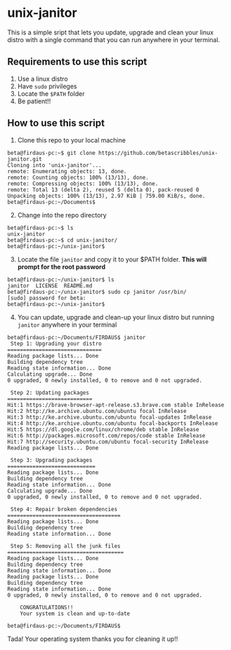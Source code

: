 # unix-janitor
This is a simple sript that lets you update, upgrade and clean your linux distro with a single command that you can run anywhere in your terminal.

## Requirements to use this script
1. Use a linux distro
2. Have `sudo` privileges
3. Locate the `$PATH` folder
4. Be patient!!

## How to use this script
1. Clone this repo to your local machine
```
beta@firdaus-pc:~$ git clone https://github.com/betascribbles/unix-janitor.git
Cloning into 'unix-janitor'...
remote: Enumerating objects: 13, done.
remote: Counting objects: 100% (13/13), done.
remote: Compressing objects: 100% (13/13), done.
remote: Total 13 (delta 2), reused 5 (delta 0), pack-reused 0
Unpacking objects: 100% (13/13), 2.97 KiB | 759.00 KiB/s, done.
beta@firdaus-pc:~/Documents$ 
```

2. Change into the repo directory
```
beta@firdaus-pc:~$ ls
unix-janitor
beta@firdaus-pc:~$ cd unix-janitor/
beta@firdaus-pc:~/unix-janitor$
```

3. Locate the file `janitor` and copy it to your $PATH folder. <b> This will prompt for the root password</b>
```
beta@firdaus-pc:~/unix-janitor$ ls
janitor  LICENSE  README.md
beta@firdaus-pc:~/unix-janitor$ sudo cp janitor /usr/bin/
[sudo] password for beta: 
beta@firdaus-pc:~/unix-janitor$ 
```

4. You can update, upgrade and clean-up your linux distro but running `janitor` anywhere in your terminal
```
beta@firdaus-pc:~/Documents/FIRDAUS$ janitor
 Step 1: Upgrading your distro
==============================
Reading package lists... Done
Building dependency tree       
Reading state information... Done
Calculating upgrade... Done
0 upgraded, 0 newly installed, 0 to remove and 0 not upgraded.

 Step 2: Updating packages
===========================
Hit:1 https://brave-browser-apt-release.s3.brave.com stable InRelease 
Hit:2 http://ke.archive.ubuntu.com/ubuntu focal InRelease             
Hit:3 http://ke.archive.ubuntu.com/ubuntu focal-updates InRelease                                                                                    
Hit:4 http://ke.archive.ubuntu.com/ubuntu focal-backports InRelease                                                                                  
Hit:5 https://dl.google.com/linux/chrome/deb stable InRelease                                                                       
Hit:6 http://packages.microsoft.com/repos/code stable InRelease     
Hit:7 http://security.ubuntu.com/ubuntu focal-security InRelease
Reading package lists... Done

 Step 3: Upgrading packages
============================
Reading package lists... Done
Building dependency tree       
Reading state information... Done
Calculating upgrade... Done
0 upgraded, 0 newly installed, 0 to remove and 0 not upgraded.

 Step 4: Repair broken dependencies
====================================
Reading package lists... Done
Building dependency tree       
Reading state information... Done

 Step 5: Removing all the junk files
=====================================
Reading package lists... Done
Building dependency tree       
Reading state information... Done
Reading package lists... Done
Building dependency tree       
Reading state information... Done
0 upgraded, 0 newly installed, 0 to remove and 0 not upgraded.

 	CONGRATULATIONS!!
 	Your system is clean and up-to-date

beta@firdaus-pc:~/Documents/FIRDAUS$ 
```
Tada! Your operating system thanks you for cleaning it up!!
